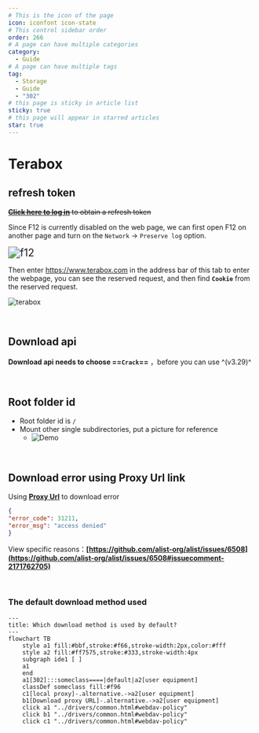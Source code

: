 ```yaml
---
# This is the icon of the page
icon: iconfont icon-state
# This control sidebar order
order: 266
# A page can have multiple categories
category:
  - Guide
# A page can have multiple tags
tag:
  - Storage
  - Guide
  - "302"
# this page is sticky in article list
sticky: true
# this page will appear in starred articles
star: true
---
```


# Terabox


## **refresh token**

~~[**Click here to log in**](https://www.terabox.com/) to obtain a refresh token~~

Since F12 is currently disabled on the web page, we can first open F12 on another page and turn on the `Network` → `Preserve log` option.

<img src="/img/drivers/terabox/terabox_f12.png" alt="f12" style="zoom:150%;" /><br/>

Then enter https://www.terabox.com in the address bar of this tab to enter the webpage, you can see the reserved request, and then find **`Cookie`** from the reserved request.

![terabox](/img/drivers/terabox/terabox_cookie.png)

<br/>



## **Download api**

**Download api needs to choose ==`Crack`==** ，before you can use ^(v3.29)^

<br/>



## **Root folder id**

- Root folder id is `/`
- Mount other single subdirectories, put a picture for reference
   - <img src="/img/drivers/terabox/terabox3.png" alt="Demo"/>

<br/>



## **Download error using Proxy Url link**

Using [**Proxy Url**](common.md#download-proxy-url) to download error

```json
{
"error_code": 31211,
"error_msg": "access denied"
}
```

View specific reasons：**[https://github.com/alist-org/alist/issues/6508](https://github.com/alist-org/alist/issues/6508#issuecomment-2171762705)**

<br/>


### **The default download method used**

```mermaid
---
title: Which download method is used by default?
---
flowchart TB
    style a1 fill:#bbf,stroke:#f66,stroke-width:2px,color:#fff
    style a2 fill:#ff7575,stroke:#333,stroke-width:4px
    subgraph ide1 [ ]
    a1
    end
    a1[302]:::someclass====|default|a2[user equipment]
    classDef someclass fill:#f96
    c1[local proxy]-.alternative.->a2[user equipment]
    b1[Download proxy URL]-.alternative.->a2[user equipment]
    click a1 "../drivers/common.html#webdav-policy"
    click b1 "../drivers/common.html#webdav-policy"
    click c1 "../drivers/common.html#webdav-policy"
```
